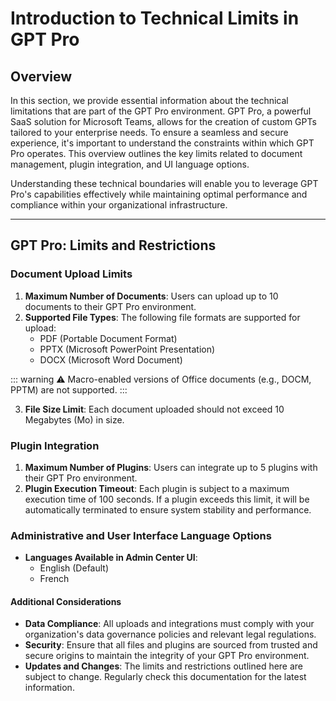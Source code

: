 
# Introduction to Technical Limits in GPT Pro

## Overview

In this section, we provide essential information about the technical limitations that are part of the GPT Pro environment. GPT Pro, a powerful SaaS solution for Microsoft Teams, allows for the creation of custom GPTs tailored to your enterprise needs. To ensure a seamless and secure experience, it's important to understand the constraints within which GPT Pro operates. This overview outlines the key limits related to document management, plugin integration, and UI language options.

Understanding these technical boundaries will enable you to leverage GPT Pro's capabilities effectively while maintaining optimal performance and compliance within your organizational infrastructure.

---

## GPT Pro: Limits and Restrictions

### Document Upload Limits

1. **Maximum Number of Documents**: Users can upload up to 10 documents to their GPT Pro environment.
2. **Supported File Types**: The following file formats are supported for upload:
    - PDF (Portable Document Format)
    - PPTX (Microsoft PowerPoint Presentation)
    - DOCX (Microsoft Word Document)

::: warning ⚠️
   Macro-enabled versions of Office documents (e.g., DOCM, PPTM) are not supported.
:::


3. **File Size Limit**: Each document uploaded should not exceed 10 Megabytes (Mo) in size.

### Plugin Integration

1. **Maximum Number of Plugins**: Users can integrate up to 5 plugins with their GPT Pro environment.
2. **Plugin Execution Timeout**: Each plugin is subject to a maximum execution time of 100 seconds. If a plugin exceeds this limit, it will be automatically terminated to ensure system stability and performance.

### Administrative and User Interface Language Options

- **Languages Available in Admin Center UI**:
  - English (Default)
  - French

#### Additional Considerations

- **Data Compliance**: All uploads and integrations must comply with your organization's data governance policies and relevant legal regulations.
- **Security**: Ensure that all files and plugins are sourced from trusted and secure origins to maintain the integrity of your GPT Pro environment.
- **Updates and Changes**: The limits and restrictions outlined here are subject to change. Regularly check this documentation for the latest information.

